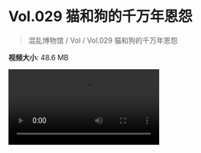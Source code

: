 # Vol.029 猫和狗的千万年恩怨

> 混乱博物馆 / Vol / Vol.029 猫和狗的千万年恩怨

**视频大小**: 48.6 MB

<div class="video"><video src="https://file.hsyhx.top/archive/混乱博物馆/Vol/029.mp4" controls preload>🤔 您的浏览器不支持 video 标签</video></div>